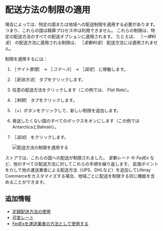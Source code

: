 # 配送方法の制限の適用

場合によっては、特定の国または地域への配送制限を適用する必要があります。 つまり、これらの国は精算プロセス中は利用できません。 これらの制限は、特定の配送方法のすべての配送オプションに適用されます。 たとえば、 ［_一律料金_］ の配送方法に適用される制限は、 ［_変動料金_］ 配送方法には適用されません。

制限を適用するには：

1. ［_サイト管理_］ → ［_コマース_］ → ［_設定_］ に移動します。
1. ［_配送方法_］ タブをクリックします。
1. 任意の配送方法をクリックします（この例では、 _Flat Rate_）。
1. ［_制限_］ タブをクリックします。
1. （+）ボタンをクリックして、新しい制限を追加します。
1. 発送したくない国のすべてのボックスをオンにします（この例ではAntarcticaとBahrain）。
1. ［_追加_］ をクリックします。

    ![配送方法の制限を適用する](./applying-shipping-method-restrictions/images/01.png)

ストアでは、これらの国への配送が制限されました。 _変動レート_ や _FedEx_ など、他のすべての配送方法に対してこれらの手順を繰り返します。 拡張ポイントを介して他の運送業者による配送方法（UPS、DHLなど）を追加してLiferay Commerceをカスタマイズする場合、地域ごとに配送を制限する同じ機能を含めることができます。

## 追加情報

* [定額配送方法の使用](./using-the-flat-rate-shipping-method.md)
* [可変レート](./using-the-variable-rate-shipping-method.md)
* [FedExを運送業者の方法として使用する](./using-the-fedex-shipping-method.md)
